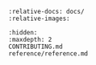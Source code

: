 ```{include} ../README.md
:relative-docs: docs/
:relative-images:
```

```{toctree}
:hidden:
:maxdepth: 2
CONTRIBUTING.md
reference/reference.md
```
